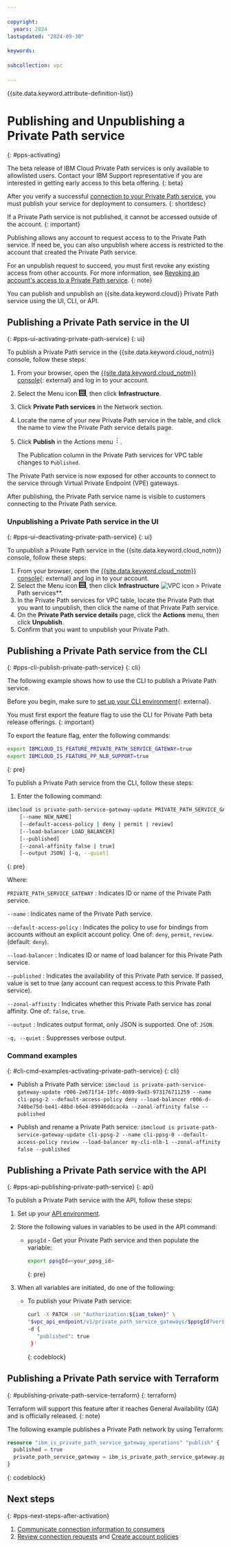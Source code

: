 ```yaml
---

copyright:
  years: 2024
lastupdated: "2024-09-30"

keywords:

subcollection: vpc

---
```


{{site.data.keyword.attribute-definition-list}}

# Publishing and Unpublishing a Private Path service
{: #pps-activating}

The beta release of IBM Cloud Private Path services is only available to allowlisted users. Contact your IBM Support representative if you are interested in getting early access to this beta offering.
{: beta}

After you verify a successful [connection to your Private Path service](/docs/vpc?topic=vpc-pps-verify), you must publish your service for deployment to consumers.
{: shortdesc}

If a Private Path service is not published, it cannot be accessed outside of the account.
{: important}

Publishing allows any account to request access to to the Private Path service. If need be, you can also unpublish where access is restricted to the account that created the Private Path service.

For an unpublish request to succeed, you must first revoke any existing access from other accounts. For more information, see [Revoking an account's access to a Private Path service](/docs/vpc?topic=vpc-pps-ui-revoke-account&interface=ui).
{: note}

You can publish and unpublish an {{site.data.keyword.cloud}} Private Path service using the UI, CLI, or API.

## Publishing a Private Path service in the UI
{: #pps-ui-activating-private-path-service}
{: ui}

To publish a Private Path service in the {{site.data.keyword.cloud_notm}} console, follow these steps:

1. From your browser, open the [{{site.data.keyword.cloud_notm}} console](/login){: external} and log in to your account.
1. Select the Menu icon ![Menu icon](images/menu_icon.png), then click **Infrastructure**.
1. Click **Private Path services** in the Network section.
1. Locate the name of your new Private Path service in the table, and click the name to view the Private Path service details page. 
1. Click **Publish** in the Actions menu ![Actions menu](images/overflow.png).

   The Publication column in the Private Path services for VPC table changes to `Published`.

The Private Path service is now exposed for other accounts to connect to the service through Virtual Private Endpoint (VPE) gateways.

After publishing, the Private Path service name is visible to customers connecting to the Private Path service. 

### Unpublishing a Private Path service in the UI
{: #pps-ui-deactivating-private-path-service}
{: ui}

To unpublish a Private Path service in the {{site.data.keyword.cloud_notm}} console, follow these steps:

1. From your browser, open the [{{site.data.keyword.cloud_notm}} console](/login){: external} and log in to your account.
1. Select the Menu icon ![Menu icon](images/menu_icon.png), then click  **Infrastructure** ![VPC icon](../../icons/vpc.svg)  > Private Path services**.
1. In the Private Path services for VPC table, locate the Private Path that you want to unpublish, then click the name of that Private Path service.
1. On the **Private Path service details** page, click the **Actions** menu, then click **Unpublish**.
1. Confirm that you want to unpublish your Private Path.

## Publishing a Private Path service from the CLI
{: #pps-cli-publish-private-path-service}
{: cli}

The following example shows how to use the CLI to publish a Private Path service.

Before you begin, make sure to [set up your CLI environment](/docs/vpc?topic=vpc-set-up-environment&interface=cli){: external}.

You must first export the feature flag to use the CLI for Private Path beta release offerings.
{: important}

To export the feature flag, enter the following commands:

```sh
export IBMCLOUD_IS_FEATURE_PRIVATE_PATH_SERVICE_GATEWAY=true
export IBMCLOUD_IS_FEATURE_PP_NLB_SUPPORT=true
```
{: pre}

To publish a Private Path service from the CLI, follow these steps:

1. Enter the following command:

```sh
ibmcloud is private-path-service-gateway-update PRIVATE_PATH_SERVICE_GATEWAY
    [--name NEW_NAME]
    [--default-access-policy | deny | permit | review]
    [--load-balancer LOAD_BALANCER]
    [--published]
    [--zonal-affinity false | true]
    [--output JSON] [-q, --quiet]
```
{: pre}

Where:

`PRIVATE_PATH_SERVICE_GATEWAY`
:   Indicates ID or name of the Private Path service.

`--name`
:   Indicates name of the Private Path service.

`--default-access-policy`
:   Indicates the policy to use for bindings from accounts without an explicit account policy. One of: `deny`, `permit`, `review`. (default: `deny`).

`--load-balancer`
:   Indicates ID or name of load balancer for this Private Path service.

`--published`
:   Indicates the availability of this Private Path service. If passed, value is set to true (any account can request access to this Private Path service).

`--zonal-affinity`
:   Indicates whether this Private Path service has zonal affinity. One of: `false`, `true`.

`--output`
:   Indicates output format, only JSON is supported. One of: `JSON`.

`-q, --quiet`
:   Suppresses verbose output.

### Command examples
{: #cli-cmd-examples-activating-private-path-service}
{: cli}

- Publish a Private Path service:
   `ibmcloud is private-path-service-gateway-update r006-2e671f14-19fc-4089-9ad3-973176711259 --name cli-ppsg-2 --default-access-policy deny --load-balancer r006-d-740be75d-be41-48bd-b6e4-89946ddcac4a --zonal-affinity false --published`

- Publish and rename a Private Path service:
   `ibmcloud is private-path-service-gateway-update cli-ppsg-2 --name cli-ppsg-0 --default-access-policy review --load-balancer my-cli-nlb-1 --zonal-affinity false --published`

## Publishing a Private Path service with the API
{: #pps-api-publishing-private-path-service}
{: api}

To publish a Private Path service with the API, follow these steps:

1. Set up your [API environment](/docs/vpc?topic=vpc-set-up-environment&interface=cli).
1. Store the following values in variables to be used in the API command:

   * `ppsgId` - Get your Private Path service and then populate the variable:

      ```sh
      export ppsgId=<your_ppsg_id>
      ```
      {: pre}


1. When all variables are initiated, do one of the following:

   * To publish your Private Path service:

      ```sh
      curl -X PATCH -sH "Authorization:${iam_token}" \
      "$vpc_api_endpoint/v1/private_path_service_gateways/$ppsgId?version=$api_version&generation=2" \
      -d {
         "published": true
       }'
      ```
      {: codeblock}

## Publishing a Private Path service with Terraform
{: #publishing-private-path-service-terraform}
{: terraform}

Terraform will support this feature after it reaches General Availability (GA) and is officially released.
{: note}

The following example publishes a Private Path network by using Terraform:

```terraform
resource "ibm_is_private_path_service_gateway_operations" "publish" {
  published = true
  private_path_service_gateway = ibm_is_private_path_service_gateway.ppsg.id
}
```
{: codeblock}

## Next steps
{: #pps-next-steps-after-activation}

1. [Communicate connection information to consumers](/docs/vpc?topic=vpc-pps-ui-communicate)
1. [Review connection requests](/docs/vpc?topic=vpc-pps-ui-reviewing&interface=ui) and [Create account policies](/docs/vpc?topic=vpc-pps-create-account-policy&interface=ui)
